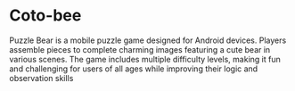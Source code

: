 # Coto-bee
Puzzle Bear is a mobile puzzle game designed for Android devices. Players assemble pieces to complete charming images featuring a cute bear in various scenes. The game includes multiple difficulty levels, making it fun and challenging for users of all ages while improving their logic and observation skills

